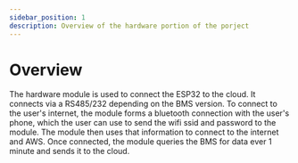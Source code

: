 ```yaml
---
sidebar_position: 1
description: Overview of the hardware portion of the porject
---
```


# Overview
The hardware module is used to connect the ESP32 to the cloud. It connects via a RS485/232 depending on the BMS version. To connect to the user's internet, the module forms a bluetooth connection with the user's phone, which the user can use to send the wifi ssid and password to the module. The module then uses that information to connect to the internet and AWS. Once connected, the module queries the BMS for data ever 1 minute and sends it to the cloud.
